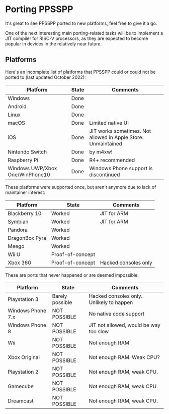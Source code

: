 # Porting PPSSPP

It's great to see PPSSPP ported to new platforms, feel free to give it a go.

One of the next interesting main porting-related tasks will be to implement a JIT compiler for RISC-V processors, as they are expected to become popular in devices in the relatively near future.

## Platforms

Here's an incomplete list of platforms that PPSSPP could or could not be ported to (last updated October 2022):

| Platform  | State | Comments |
| --------- | ----- | -------- |
| Windows | Done | |
| Android | Done | |
| Linux | Done | |
| macOS | Done | Limited native UI |
| iOS | Done | JIT works sometimes. Not allowed in Apple Store. Unmaintained |
| Nintendo Switch | Done | by m4xw! |
| Raspberry Pi | Done | R4+ recommended |
| Windows UWP/Xbox One/WinPhone10 | Done | Windows Phone support is discontinued |

These platforms were supported once, but aren't anymore due to lack of maintainer interest:

| Platform  | State | Comments |
| --------- | ----- | -------- |
| Blackberry 10 | Worked | JIT for ARM |
| Symbian | Worked | JIT for ARM |
| Pandora | Worked | |
| DragonBox Pyra | Worked | |
| Meego | Worked | |
| Wii U | Proof-of-concept | |
| Xbox 360 | Proof-of-concept | Hacked consoles only |

These are ports that never happened or are deemed impossible:

| Platform  | State | Comments |
| --------- | ----- | -------- |
| Playstation 3 | Barely possible | Hacked consoles only. Unlikely to happen |
| Windows Phone 7.x | NOT POSSIBLE | No native code support |
| Windows Phone 8 | NOT POSSIBLE | JIT not allowed, would be way too slow |
| Wii | NOT POSSIBLE | Not enough RAM |
| Xbox Original | NOT POSSIBLE | Not enough RAM. Weak CPU? |
| Playstation 2 | NOT POSSIBLE | Not enough RAM, weak CPU. |
| Gamecube | NOT POSSIBLE | Not enough RAM, weak CPU. |
| Dreamcast | NOT POSSIBLE | Not enough RAM, weak CPU. |
